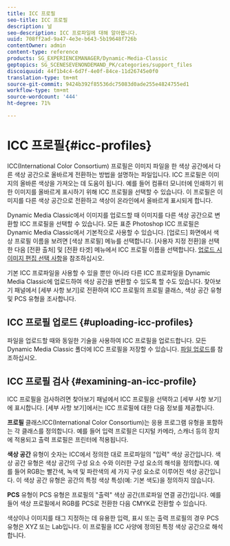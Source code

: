 ```yaml
---
title: ICC 프로필
seo-title: ICC 프로필
description: 널
seo-description: ICC 프로파일에 대해 알아봅니다.
uuid: 708ff2ad-9a47-4e3e-b643-5b19648f726b
contentOwner: admin
content-type: reference
products: SG_EXPERIENCEMANAGER/Dynamic-Media-Classic
geptopics: SG_SCENESEVENONDEMAND_PK/categories/support_files
discoiquuid: 44f1b4c4-6d7f-4e0f-84ce-11d26745e0f0
translation-type: tm+mt
source-git-commit: 9424b392f85536dc75083d0ade255e4824755ed1
workflow-type: tm+mt
source-wordcount: '444'
ht-degree: 71%

---
```



# ICC 프로필{#icc-profiles}

ICC(International Color Consortium) 프로필은 이미지 파일을 한 색상 공간에서 다른 색상 공간으로 올바르게 전환하는 방법을 설명하는 파일입니다. ICC 프로필은 이미지의 올바른 색상을 가져오는 데 도움이 됩니다. 예를 들어 컴퓨터 모니터에 인쇄하기 위한 이미지를 올바르게 표시하기 위해 ICC 프로필을 선택할 수 있습니다. 이 프로필은 이미지를 다른 색상 공간으로 전환하고 색상이 온라인에서 올바르게 표시되게 합니다.

Dynamic Media Classic에서 이미지를 업로드할 때 이미지를 다른 색상 공간으로 변환할 ICC 프로필을 선택할 수 있습니다. 모든 표준 Photoshop ICC 프로필은 Dynamic Media Classic에서 기본적으로 사용할 수 있습니다. [업로드] 화면에서 색상 프로필 이름을 보려면 [색상 프로필] 메뉴를 선택합니다. [사용자 지정 전환]을 선택한 다음 [전환 출처] 및 [전환 타겟] 메뉴에서 ICC 프로필 이름을 선택합니다. [업로드 시 이미지 편집 선택 사항](image-editing-options-upload.md#image-editing-options-at-upload)을 참조하십시오.

기본 ICC 프로파일을 사용할 수 있을 뿐만 아니라 다른 ICC 프로파일을 Dynamic Media Classic에 업로드하여 색상 공간을 변환할 수 있도록 할 수도 있습니다. 찾아보기 패널에서 [세부 사항 보기]로 전환하여 ICC 프로필의 프로필 클래스, 색상 공간 유형 및 PCS 유형을 조사합니다.

## ICC 프로필 업로드 {#uploading-icc-profiles}

파일을 업로드할 때와 동일한 기술을 사용하여 ICC 프로필을 업로드합니다. 모든 Dynamic Media Classic 폴더에 ICC 프로필을 저장할 수 있습니다. [파일 업로드](uploading-files.md#uploading_your_files)를 참조하십시오.

## ICC 프로필 검사  {#examining-an-icc-profile}

ICC 프로필을 검사하려면 찾아보기 패널에서 ICC 프로필을 선택하고 [세부 사항 보기]에 표시합니다. [세부 사항 보기]에서는 ICC 프로필에 대한 다음 정보를 제공합니다.

**프로필** 클래스ICC(International Color Consortium)는 응용 프로그램 유형을 포함하는 각 클래스를 정의합니다. 예를 들어 입력 프로필은 디지털 카메라, 스캐너 등의 장치에 적용되고 출력 프로필은 프린터에 적용됩니다.

**색상 공간** 유형이 숫자는 ICC에서 정의한 대로 프로파일의 &quot;입력&quot; 색상 공간입니다. 색상 공간 유형은 색상 공간의 구성 요소 수와 이러한 구성 요소의 해석을 정의합니다. 예를 들어 RGB는 빨간색, 녹색 및 파란색의 세 가지 구성 요소로 이루어진 색상 공간입니다. 이 색상 공간 유형은 공간의 특정 색상 특성(예: 기본 색도)을 정의하지 않습니다.

**PCS** 유형이 PCS 유형은 프로필의 &quot;출력&quot; 색상 공간(프로파일 연결 공간)입니다. 예를 들어 색상 프로필에서 RGB를 PCS로 전환한 다음 CMYK로 전환할 수 있습니다.

색상이나 이미지를 태그 지정하는 데 유용한 입력, 표시 또는 출력 프로필의 경우 PCS 유형은 XYZ 또는 Lab입니다. 이 프로필을 ICC 사양에 정의된 특정 색상 공간으로 해석합니다.

